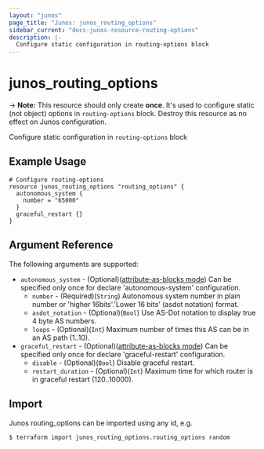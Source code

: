 ```yaml
---
layout: "junos"
page_title: "Junos: junos_routing_options"
sidebar_current: "docs-junos-resource-routing-options"
description: |-
  Configure static configuration in routing-options block
---
```


# junos_routing_options

-> **Note:** This resource should only create **once**. It's used to configure static (not object) options in `routing-options` block. Destroy this resource as no effect on Junos configuration.

Configure static configuration in `routing-options` block

## Example Usage

```hcl
# Configure routing-options
resource junos_routing_options "routing_options" {
  autonomous_system {
    number = "65000"
  }
  graceful_restart {}
}
```

## Argument Reference

The following arguments are supported:

* `autonomous_system` - (Optional)([attribute-as-blocks mode](https://www.terraform.io/docs/configuration/attr-as-blocks.html)) Can be specified only once for declare 'autonomous-system' configuration.
  * `number` - (Required)(`String`) Autonomous system number in plain number or 'higher 16bits'.'Lower 16 bits' (asdot notation) format.
  * `asdot_notation` - (Optional)(`Bool`) Use AS-Dot notation to display true 4 byte AS numbers.
  * `loops` - (Optional)(`Int`) Maximum number of times this AS can be in an AS path (1..10).
* `graceful_restart` - (Optional)([attribute-as-blocks mode](https://www.terraform.io/docs/configuration/attr-as-blocks.html)) Can be specified only once for declare 'graceful-restart' configuration.
  * `disable` - (Optional)(`Bool`) Disable graceful restart.
  * `restart_duration` - (Optional)(`Int`) Maximum time for which router is in graceful restart (120..10000).

## Import

Junos routing_options can be imported using any id, e.g.

```
$ terraform import junos_routing_options.routing_options random
```
